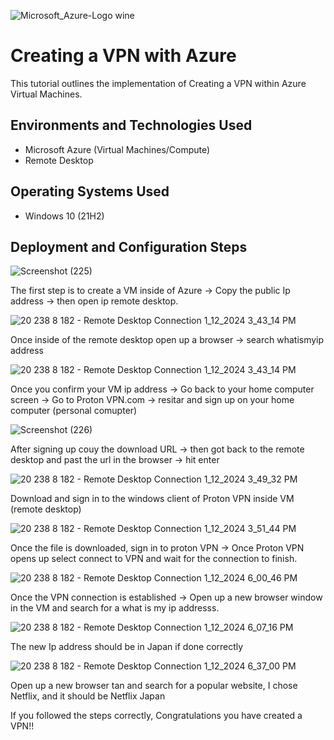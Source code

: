 <p align="center">

![Microsoft_Azure-Logo wine](https://github.com/JoshuaMoorecc/Creating-VM/assets/154629831/dbdfa8a2-56bb-4c32-8e21-4300c5bd5be8)


</p>

<h1> Creating a VPN with Azure </h1>
This tutorial outlines the implementation of Creating a VPN within Azure Virtual Machines.<br />


<h2>Environments and Technologies Used</h2>

- Microsoft Azure (Virtual Machines/Compute)
- Remote Desktop


<h2>Operating Systems Used </h2>

- Windows 10 (21H2)


<h2>Deployment and Configuration Steps</h2>




![Screenshot (225)](https://github.com/JoshuaMoorecc/VPN/assets/154629831/ab1bc7b2-37ba-404e-b875-c7dc5acbd80b)


The first step is to create a VM inside of Azure -> Copy the public Ip address -> then open ip remote desktop.


![20 238 8 182 - Remote Desktop Connection 1_12_2024 3_43_14 PM](https://github.com/JoshuaMoorecc/VPN/assets/154629831/6fb64082-7ba1-4c86-9053-17d1c1d95f93)


Once inside of the remote desktop open up a browser -> search  whatismyip address


![20 238 8 182 - Remote Desktop Connection 1_12_2024 3_43_14 PM](https://github.com/JoshuaMoorecc/VPN/assets/154629831/e08a8f07-809d-4eb7-8143-34e439b51cc3)



Once you confirm your VM ip address -> Go back to your home computer screen -> Go to Proton VPN.com -> resitar and sign up on your home computer (personal comupter)


![Screenshot (226)](https://github.com/JoshuaMoorecc/VPN/assets/154629831/f779c886-6336-4ea8-bc63-8597659a398c)


After signing up couy the download URL  -> then got back to the remote desktop and past the url in the browser -> hit enter



![20 238 8 182 - Remote Desktop Connection 1_12_2024 3_49_32 PM](https://github.com/JoshuaMoorecc/VPN/assets/154629831/ebbdf066-1e9c-4794-8e17-51b23c17a4c5)


 Download and sign in to the windows client of Proton VPN inside VM (remote desktop)


![20 238 8 182 - Remote Desktop Connection 1_12_2024 3_51_44 PM](https://github.com/JoshuaMoorecc/VPN/assets/154629831/731777cb-023e-423c-9696-e926324db4e9)


Once the file is downloaded, sign in to proton VPN -> Once Proton VPN opens up select connect to VPN and wait for the connection to finish.


![20 238 8 182 - Remote Desktop Connection 1_12_2024 6_00_46 PM](https://github.com/JoshuaMoorecc/VPN/assets/154629831/8f1aeaec-0924-4071-8f56-3236d55f3edc)


Once the VPN connection is established -> Open up a new browser window in the VM and search for a what is my ip addresss.


![20 238 8 182 - Remote Desktop Connection 1_12_2024 6_07_16 PM](https://github.com/JoshuaMoorecc/VPN/assets/154629831/bcc856cb-5ad7-4bf6-9154-dc42a59afe96)


The new Ip address should be in Japan if done correctly


![20 238 8 182 - Remote Desktop Connection 1_12_2024 6_37_00 PM](https://github.com/JoshuaMoorecc/VPN/assets/154629831/c1aebdbc-e9ff-422e-b66f-37a0efebd974)


Open up a new browser tan and search for a popular website, I chose Netflix, and it should be Netflix Japan

If you followed the steps correctly, Congratulations you have created a VPN!!







